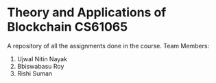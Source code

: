 # Theory and Applications of Blockchain CS61065
A repository of all the assignments done in the course.
Team Members:
1. Ujwal Nitin Nayak
2. Bbiswabasu Roy
3. Rishi Suman